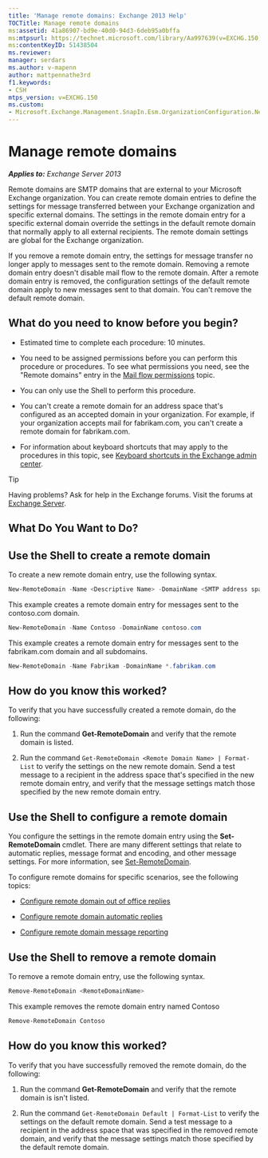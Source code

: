 ```yaml
---
title: 'Manage remote domains: Exchange 2013 Help'
TOCTitle: Manage remote domains
ms:assetid: 41a86907-bd9e-40d0-94d3-6deb95a0bffa
ms:mtpsurl: https://technet.microsoft.com/library/Aa997639(v=EXCHG.150)
ms:contentKeyID: 51438504
ms.reviewer: 
manager: serdars
ms.author: v-mapenn
author: mattpennathe3rd
f1.keywords:
- CSH
mtps_version: v=EXCHG.150
ms.custom:
- Microsoft.Exchange.Management.SnapIn.Esm.OrganizationConfiguration.NewRemoteDomainWizardForm.NewRemoteDomainWizardPage
---
```


# Manage remote domains

_**Applies to:** Exchange Server 2013_

Remote domains are SMTP domains that are external to your Microsoft Exchange organization. You can create remote domain entries to define the settings for message transferred between your Exchange organization and specific external domains. The settings in the remote domain entry for a specific external domain override the settings in the default remote domain that normally apply to all external recipients. The remote domain settings are global for the Exchange organization.

If you remove a remote domain entry, the settings for message transfer no longer apply to messages sent to the remote domain. Removing a remote domain entry doesn't disable mail flow to the remote domain. After a remote domain entry is removed, the configuration settings of the default remote domain apply to new messages sent to that domain. You can't remove the default remote domain.

## What do you need to know before you begin?

- Estimated time to complete each procedure: 10 minutes.

- You need to be assigned permissions before you can perform this procedure or procedures. To see what permissions you need, see the "Remote domains" entry in the [Mail flow permissions](mail-flow-permissions-exchange-2013-help.md) topic.

- You can only use the Shell to perform this procedure.

- You can't create a remote domain for an address space that's configured as an accepted domain in your organization. For example, if your organization accepts mail for fabrikam.com, you can't create a remote domain for fabrikam.com.

- For information about keyboard shortcuts that may apply to the procedures in this topic, see [Keyboard shortcuts in the Exchange admin center](keyboard-shortcuts-in-the-exchange-admin-center-2013-help.md).

> [!TIP]
> Having problems? Ask for help in the Exchange forums. Visit the forums at [Exchange Server](https://go.microsoft.com/fwlink/p/?linkid=60612).

## What Do You Want to Do?

## Use the Shell to create a remote domain

To create a new remote domain entry, use the following syntax.

```powershell
New-RemoteDomain -Name <Descriptive Name> -DomainName <SMTP address space>
```

This example creates a remote domain entry for messages sent to the contoso.com domain.

```powershell
New-RemoteDomain -Name Contoso -DomainName contoso.com
```

This example creates a remote domain entry for messages sent to the fabrikam.com domain and all subdomains.

```powershell
New-RemoteDomain -Name Fabrikam -DomainName *.fabrikam.com
```

## How do you know this worked?

To verify that you have successfully created a remote domain, do the following:

1. Run the command **Get-RemoteDomain** and verify that the remote domain is listed.

2. Run the command `Get-RemoteDomain <Remote Domain Name> | Format-List` to verify the settings on the new remote domain. Send a test message to a recipient in the address space that's specified in the new remote domain entry, and verify that the message settings match those specified by the new remote domain entry.

## Use the Shell to configure a remote domain

You configure the settings in the remote domain entry using the **Set-RemoteDomain** cmdlet. There are many different settings that relate to automatic replies, message format and encoding, and other message settings. For more information, see [Set-RemoteDomain](https://docs.microsoft.com/powershell/module/exchange/Set-RemoteDomain).

To configure remote domains for specific scenarios, see the following topics:

- [Configure remote domain out of office replies](configure-remote-domain-out-of-office-replies-exchange-2013-help.md)

- [Configure remote domain automatic replies](configure-remote-domain-automatic-replies-exchange-2013-help.md)

- [Configure remote domain message reporting](configure-remote-domain-message-reporting-exchange-2013-help.md)

## Use the Shell to remove a remote domain

To remove a remote domain entry, use the following syntax.

```powershell
Remove-RemoteDomain <RemoteDomainName>
```

This example removes the remote domain entry named Contoso

```powershell
Remove-RemoteDomain Contoso
```

## How do you know this worked?

To verify that you have successfully removed the remote domain, do the following:

1. Run the command **Get-RemoteDomain** and verify that the remote domain is isn't listed.

2. Run the command `Get-RemoteDomain Default | Format-List` to verify the settings on the default remote domain. Send a test message to a recipient in the address space that was specified in the removed remote domain, and verify that the message settings match those specified by the default remote domain.
